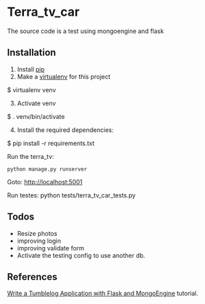 Terra_tv_car
=================

The source code is a test using mongoengine and flask


Installation
------------

  1. Install [pip](http://www.pip-installer.org/en/latest/installing.html)
  2. Make a [virtualenv](http://docs.python-guide.org/en/latest/starting/install/osx/) for this project

$  virtualenv venv
    
  3. Activate venv

$ . venv/bin/activate

  4. Install the required dependencies:

$   pip install -r requirements.txt

Run the terra_tv:

    python manage.py runserver

Goto: [http://localhost:5001](http://localhost:5001)

Run testes:
    python tests/terra_tv_car_tests.py

Todos
------
* Resize photos
* improving login
* improving validate form
* Activate the testing config to use another db.


References
----------
[Write a Tumblelog Application with Flask and MongoEngine](http://docs.mongodb.org/manual/tutorial/write-a-tumblelog-application-with-flask-mongoengine/)
tutorial.

